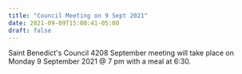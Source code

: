 ```yaml
---
title: "Council Meeting on 9 Sept 2021"
date: 2021-09-09T15:00:41-05:00
draft: false
---
```


Saint Benedict's Council 4208 September meeting will take place on Monday 9 September 2021 @ 7 pm with a meal at 6:30.
